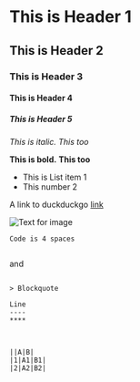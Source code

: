 # This is Header 1
## This is Header 2
### This is Header 3
#### This is Header 4
##### This is Header 5

*This is italic.* 
_This too_

**This is bold.**
__This too__

* This is List item 1
* This number 2

A link to duckduckgo 
[link](https://duckduckgo.com)

![Text for image](/path/to/img.png "Crashed")

    Code is 4 spaces
```this
```
and
```

> Blockquote

Line
----
****



||A|B|
|1|A1|B1|
|2|A2|B2|


